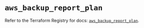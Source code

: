# `aws_backup_report_plan`

Refer to the Terraform Registry for docs: [`aws_backup_report_plan`](https://registry.terraform.io/providers/hashicorp/aws/5.47.0/docs/resources/backup_report_plan).
